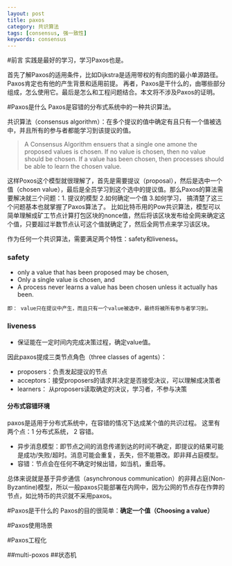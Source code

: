 ```yaml
---
layout: post
title: paxos
category: 共识算法
tags: [consensus, 强一致性]
keywords: consensus
---
```


#前言
实践是最好的学习，学习Paxos也是。

首先了解Paxos的适用条件，比如Dijkstra是适用带权的有向图的最小单源路径。Paxos肯定也有他的产生背景和适用前提。
再者，Paxos是干什么的，由哪些部分组成，怎么使用它。最后是怎么和工程问题结合。本文将不涉及Paxos的证明。

#Paxos是什么
Paxos是容错的分布式系统中的一种共识算法。
	
共识算法（consensus algorithm）：在多个提议的值中确定有且只有一个值被选中，并且所有的参与者都能学习到该提议的值。
	
> A Consensus Algorithm ensuers that a single one amone the proposed values is chosen. If no value is chosen, then no value should be chosen. If a value has been chosen, then processes should be able to learn the chosen value. 

这样Poxos这个模型就很理解了，首先是需要提议（proposal），然后是选中一个值（chosen value），最后是全员学习到这个选中的提议值。那么Paxos的算法需要解决就三个问题：1. 提议的模型 2.如何确定一个值 3.如何学习， 搞清楚了这三个问题基本也就掌握了Paxos算法了。
比如比特币用的Pow共识算法，模型可以简单理解成矿工节点计算打包区块的nonce值，然后将该区块发布给全网来确定这个值，只要超过半数节点认可这个值就确定了，然后全网节点来学习该区块。

作为任何一个共识算法，需要满足两个特性：safety和liveness。

### safety
- only a value that has been proposed may be chosen,
- Only a single value is chosen, and
- A process never learns a value has been chosen unless it actually has been.

```
即： value只在提议中产生，而且只有一个value被选中，最终将被所有参与者学习到。
```
 

### liveness
- 保证能在一定时间内完成决策过程，确定value值。

因此paxos提成三类节点角色（three classes of agents）：

- proposers：负责发起提议的节点
- acceptors：接受proposers的请求并决定是否接受决议，可以理解成决策者
- learners： 从proposers读取确定的决议，学习者，不参与决策
 
#### 分布式容错环境
paxos是适用于分布式系统中，在容错的情况下达成某个值的共识过程。
这里有两个点：1 分布式系统， 2 容错。

* 异步消息模型：即节点之间的消息传递到达的时间不确定，即提议的结果可能是成功/失败/超时。消息可能会重复，丢失，但不能篡改。即非拜占庭模型。
* 容错：节点会在任何不确定时候出错，如当机，重启等。

总体来说就是基于异步通信（asynchronous communication）的非拜占庭(Non-Byzantine)模型，所以一般paxos只能部署在内网中，因为公网的节点存在作弊的节点，如比特币的共识就不采用paxos。
	



#Paxos是干什么的
Paxos的目的很简单：**确定一个值（Choosing a value）**


#Paxos使用场景

#Paxos工程化
	
##multi-poxos
##状态机 